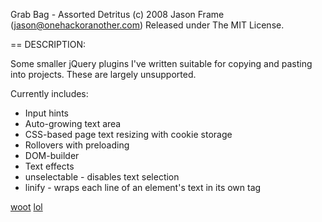 Grab Bag - Assorted Detritus
  (c) 2008 Jason Frame (jason@onehackoranother.com)
  Released under The MIT License.

== DESCRIPTION:

Some smaller jQuery plugins I've written suitable for copying and pasting into
projects. These are largely unsupported.

Currently includes:

* Input hints
* Auto-growing text area
* CSS-based page text resizing with cookie storage
* Rollovers with preloading
* DOM-builder
* Text effects
* unselectable - disables text selection
* linify - wraps each line of an element's text in its own tag

<a href="javascript:alert(lol)">woot</a>
[lol](lol.com)
